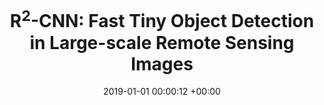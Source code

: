 ---
layout: post
title:  "R<sup>2</sup>-CNN: Fast Tiny Object Detection in Large-scale Remote Sensing Images"
date:   2019-01-01 00:00:12 +00:00
image: pubs/2019.R2CNN/r2cnn.png
categories: research
sub_fields: "Others"
# author: ""
authors: "<strong>Jiangmiao Pang</strong>, Cong Li, Jianping Shi, Zhihai Xu, Huajun Feng"
venue: "IEEE Transactions on Geoscience and Remote Sensing (TGRS)"
# page: http://vis.xyz/pub/qdtrack
arxiv: https://arxiv.org/abs/1902.06042
paper: https://ieeexplore.ieee.org/document/8672899
# code: https://github.com/SysCV/qdtrack
# poster: pubs/2021.K-Net/poster.jpeg
# video: https://www.youtube.com/watch?v=BlrHCO9TDvk
# slide: pubs/2021.FCOS3D/FCOS3D.pdf
# zhihu: https://zhuanlan.zhihu.com/p/400191167
bibtex: pubs/2019.R2CNN/bibtex.txt
highlight: ESI Highly Cited Paper
---